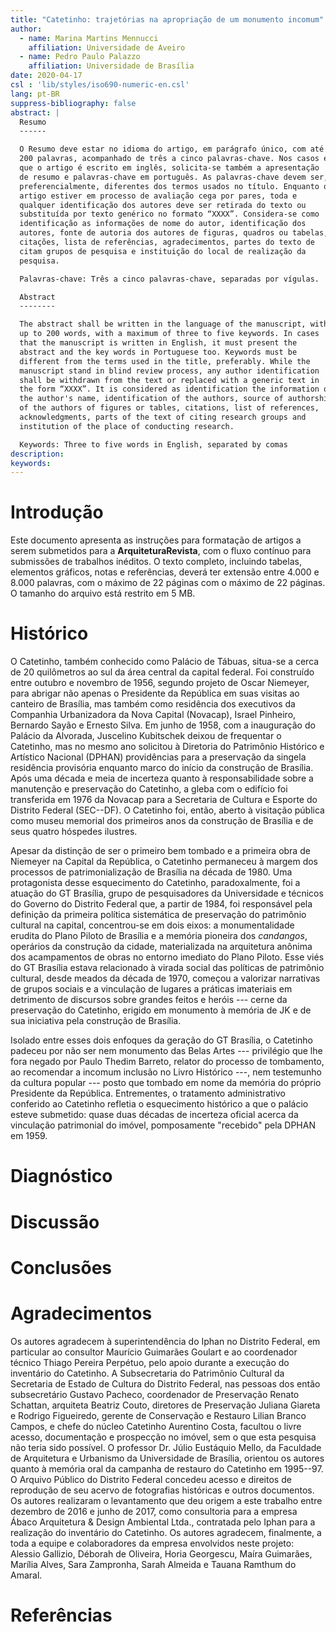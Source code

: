 ```yaml
---
title: "Catetinho: trajetórias na apropriação de um monumento incomum"
author:
  - name: Marina Martins Mennucci
    affiliation: Universidade de Aveiro
  - name: Pedro Paulo Palazzo
    affiliation: Universidade de Brasília
date: 2020-04-17
csl : 'lib/styles/iso690-numeric-en.csl'
lang: pt-BR
suppress-bibliography: false
abstract: |
  Resumo
  ------

  O Resumo deve estar no idioma do artigo, em parágrafo único, com até
  200 palavras, acompanhado de três a cinco palavras-chave. Nos casos em
  que o artigo é escrito em inglês, solicita-se também a apresentação
  de resumo e palavras-chave em português. As palavras-chave devem ser,
  preferencialmente, diferentes dos termos usados no título. Enquanto o
  artigo estiver em processo de avaliação cega por pares, toda e
  qualquer identificação dos autores deve ser retirada do texto ou
  substituída por texto genérico no formato “XXXX”. Considera-se como
  identificação as informações de nome do autor, identificação dos
  autores, fonte de autoria dos autores de figuras, quadros ou tabelas,
  citações, lista de referências, agradecimentos, partes do texto de
  citam grupos de pesquisa e instituição do local de realização da
  pesquisa.

  Palavras-chave: Três a cinco palavras-chave, separadas por vígulas.

  Abstract
  --------

  The abstract shall be written in the language of the manuscript, with
  up to 200 words, with a maximum of three to five keywords. In cases
  that the manuscript is written in English, it must present the
  abstract and the key words in Portuguese too. Keywords must be
  different from the terms used in the title, preferably. While the
  manuscript stand in blind review process, any author identification
  shall be withdrawn from the text or replaced with a generic text in
  the form “XXXX”. It is considered as identification the information of
  the author's name, identification of the authors, source of authorship
  of the authors of figures or tables, citations, list of references,
  acknowledgments, parts of the text of citing research groups and
  institution of the place of conducting research.

  Keywords: Three to five words in English, separated by comas
description:
keywords:
---
```


Introdução
==========

Este documento apresenta as instruções para formatação de artigos a
serem submetidos para a **ArquiteturaRevista**, com o fluxo contínuo para
submissões de trabalhos inéditos. O texto completo, incluindo tabelas,
elementos gráficos, notas e referências, deverá ter extensão entre 4.000
e 8.000 palavras, com o máximo de 22 páginas com o máximo de 22 páginas.
O tamanho do arquivo está restrito em 5 MB.

Histórico
=========

O Catetinho, também conhecido como Palácio de Tábuas,
situa-se a cerca de 20 quilômetros ao sul da área central
da capital federal.
Foi construído entre outubro e novembro de 1956,
segundo projeto de Oscar Niemeyer, para abrigar não apenas
o Presidente da República em suas visitas ao canteiro
de Brasília, mas também como residência dos executivos
da Companhia Urbanizadora da Nova Capital (Novacap),
Israel Pinheiro, Bernardo Sayão e Ernesto Silva.
Em junho de 1958, com a inauguração do Palácio da Alvorada,
Juscelino Kubitschek deixou de frequentar o Catetinho,
mas no mesmo ano solicitou
à Diretoria do Patrimônio Histórico e Artístico Nacional (DPHAN)
providências para a preservação da singela residência provisória
enquanto marco do início da construção de Brasília.
Após uma década e meia de incerteza quanto à responsabilidade
sobre a manutenção e preservação do Catetinho,
a gleba com o edifício foi transferida em 1976 da Novacap
para a Secretaria de Cultura e Esporte do Distrito Federal (SEC--DF).
O Catetinho foi, então, aberto à visitação pública como museu
memorial dos primeiros anos da construção de Brasília e
de seus quatro hóspedes ilustres.

Apesar da distinção de ser o primeiro bem tombado e
a primeira obra de Niemeyer na Capital da República, 
o Catetinho permaneceu à margem dos processos de
patrimonialização de Brasília na década de 1980.
Uma protagonista desse esquecimento do Catetinho,
paradoxalmente, foi
a atuação do GT Brasília, grupo de pesquisadores
da Universidade e técnicos do Governo do Distrito Federal que,
a partir de 1984, foi responsável pela definição da primeira
política sistemática de preservação do patrimônio cultural
na capital, concentrou-se em dois eixos:
a monumentalidade erudita do Plano Piloto de Brasília
e a memória pioneira dos *candangos*, operários
da construção da cidade, materializada
na arquitetura anônima dos acampamentos de obras
no entorno imediato do Plano Piloto.
Esse viés do GT Brasília estava relacionado
à virada social das políticas de patrimônio cultural,
desde meados da década de 1970, começou a valorizar
narrativas de grupos sociais e a vinculação de lugares
a práticas imateriais em detrimento de discursos
sobre grandes feitos e heróis --- cerne da preservação
do Catetinho, erigido em monumento à memória de JK
e de sua iniciativa pela construção de Brasília.

Isolado entre esses dois enfoques da geração do GT Brasília,
o Catetinho padeceu por não ser nem monumento das Belas Artes
--- privilégio que lhe fora negado por Paulo Thedim Barreto,
relator do processo de tombamento, ao recomendar
a incomum inclusão no Livro Histórico ---,
nem testemunho da cultura popular --- posto que tombado
em nome da memória do próprio Presidente da República.
Entrementes, o tratamento administrativo conferido ao Catetinho
refletia o esquecimento histórico a que o palácio esteve
submetido:
quase duas décadas de incerteza oficial acerca da
vinculação patrimonial do imóvel, pomposamente "recebido"
pela DPHAN em 1959.

Diagnóstico
===========

Discussão
=========

Conclusões
==========

Agradecimentos
==============

Os autores agradecem à superintendência do Iphan no Distrito Federal, em
particular ao consultor Maurício Guimarães Goulart e ao coordenador
técnico Thiago Pereira Perpétuo, pelo apoio durante a execução do
inventário do Catetinho. A Subsecretaria do Patrimônio Cultural da
Secretaria de Estado de Cultura do Distrito Federal, nas pessoas dos
então subsecretário Gustavo Pacheco, coordenador de Preservação Renato
Schattan, arquiteta Beatriz Couto, diretores de Preservação Juliana
Giareta e Rodrigo Figueiredo, gerente de Conservação e Restauro Lilian
Branco Campos, e chefe do núcleo Catetinho Aurentino Costa, facultou o
livre acesso, documentação e prospecção no imóvel, sem o que esta
pesquisa não teria sido possível. O professor Dr. Júlio Eustáquio Mello,
da Faculdade de Arquitetura e Urbanismo da Universidade de Brasília,
orientou os autores quanto à memória oral da campanha de restauro do
Catetinho em 1995--97. O Arquivo Público do Distrito Federal concedeu
acesso e direitos de reprodução de seu acervo de fotografias históricas
e outros documentos. Os autores realizaram o levantamento que deu origem
a este trabalho entre dezembro de 2016 e junho de 2017, como consultoria
para a empresa Ábaco Arquitetura & Design Ambiental Ltda., contratada
pelo Iphan para a realização do inventário do Catetinho. Os autores
agradecem, finalmente, a toda a equipe e colaboradores da empresa
envolvidos neste projeto: Alessio Gallizio, Déborah de Oliveira, Horia
Georgescu, Maíra Guimarães, Marília Alves, Sara Zampronha, Sarah Almeida
e Tauana Ramthum do Amaral.

Referências
===========

